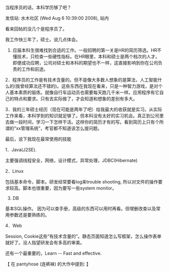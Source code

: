 当程序员的话，本科学历够了吧？

发信站: 水木社区 (Wed Aug  6 10:39:00 2008), 站内





看来回帖的没几个是程序员了。



我工作快三年了，硕士。说几点体会。



1. 应届本科生很难找到合适的工作。一般招聘的第一关是HR的简历筛选。HR不懂技术，只检查一些硬性指标。在HR眼里，本科和硕士是两个档次的人才。即便成功应聘，公司对硕士和本科的期望也不一样，这直接影响到你在公司负责的工作和前途。



2．程序员的工作是有技术含量的。但不是像大多数人想象的是算法，人工智能什么的(我曾经算法还不错的)。这些东西在我现在看来，只是一种智力游戏，是对个人基本素质的锻炼。就像自行车运动员也需要每天跑几千米一样。应用程序有它自己的特点和要求。只有去实际做了，才会知道和想象的差别有多大。



3．我的三年硕士经历（现在可能是两年了吧）给我最大的收获就是实习。从实际工作来看，本科学到的知识就足够了。但本科没有太好的实习机会。真正到公司里去做一段时间，学习一下怎样干活。这样你的简历才有的写。看到简历上只有个所谓的“xx管理系统”，考官都不知道该怎么提问题。



最后，说下我现在最常使用的技能



1．Java(J2SE). 

主要强调线程安全，网络，设计模式，异常处理，JDBC(Hibernate)



2．Linux

包括基本命令，脚本。研发经常要看log来trouble shooting, 所以对文件的操作要求较高。脚本也很重要，因为要写一些system monitor。



3. DB

基本SQL操作。 因为可以查手册，高级的东西可以用时再看。但增删改查以及常用参数还是要熟练的。



4．Web

Session, Cookie这些“有技术含量的”。静态页面知道怎么写框架，怎么操作表单就好了。没人指望研发会有多高的审美。



还有一个最重要的，Learn -- Fast and effective.



【 在 pantyhose (连裤袜) 的大作中提到: 】
